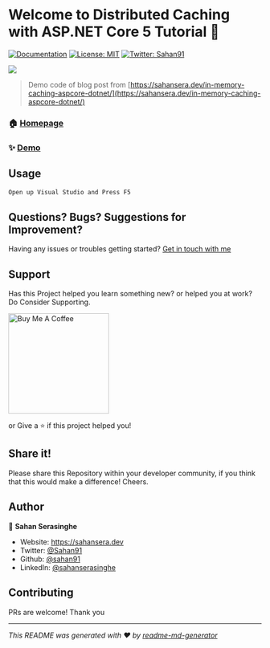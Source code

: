 # Welcome to Distributed Caching with ASP.NET Core 5 Tutorial 👋
[![Documentation](https://img.shields.io/badge/documentation-yes-brightgreen.svg)](sahansera.dev)
[![License: MIT](https://img.shields.io/badge/License-MIT-yellow.svg)](#)
[![Twitter: Sahan91](https://img.shields.io/twitter/follow/Sahan91.svg?style=social)](https://twitter.com/Sahan91)

![](./Content/caching-2.jpg)

> Demo code of blog post from [https://sahansera.dev/in-memory-caching-aspcore-dotnet/](https://sahansera.dev/in-memory-caching-aspcore-dotnet/)

### 🏠 [Homepage](sahansera.dev)

### ✨ [Demo](sahansera.dev)

## Usage

```sh
Open up Visual Studio and Press F5
```

## Questions? Bugs? Suggestions for Improvement?
Having any issues or troubles getting started? [Get in touch with me](https://sahansera.dev/contact/) 

## Support
Has this Project helped you learn something new? or helped you at work? Do Consider Supporting.

<a href="https://www.buymeacoffee.com/sahan" target="_blank"><img src="https://cdn.buymeacoffee.com/buttons/default-orange.png" alt="Buy Me A Coffee" width="200"  ></a>

or Give a ⭐️ if this project helped you!

## Share it!
Please share this Repository within your developer community, if you think that this would make a difference! Cheers.

## Author

👤 **Sahan Serasinghe**

* Website: https://sahansera.dev
* Twitter: [@Sahan91](https://twitter.com/Sahan91)
* Github: [@sahan91](https://github.com/sahan91)
* LinkedIn: [@sahanserasinghe](https://linkedin.com/in/sahanserasinghe)

## Contributing
PRs are welcome! Thank you



***
_This README was generated with ❤️ by [readme-md-generator](https://github.com/kefranabg/readme-md-generator)_
